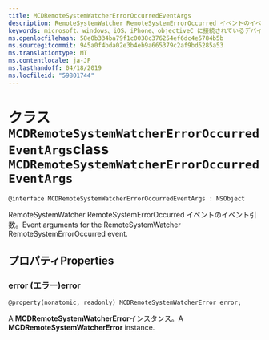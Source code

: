 ```yaml
---
title: MCDRemoteSystemWatcherErrorOccurredEventArgs
description: RemoteSystemWatcher RemoteSystemErrorOccurred イベントのイベント引数。
keywords: microsoft、windows、iOS、iPhone、objectiveC に接続されているデバイス、プロジェクトのローマ
ms.openlocfilehash: 58e0b334ba79f1c0038c376254ef6dc4e5784b5b
ms.sourcegitcommit: 945a0f4bda02e3b4eb9a665379c2af9bd5285a53
ms.translationtype: MT
ms.contentlocale: ja-JP
ms.lasthandoff: 04/18/2019
ms.locfileid: "59801744"
---
```

# <a name="class-mcdremotesystemwatchererroroccurredeventargs"></a><span data-ttu-id="a957d-104">クラス `MCDRemoteSystemWatcherErrorOccurredEventArgs`</span><span class="sxs-lookup"><span data-stu-id="a957d-104">class `MCDRemoteSystemWatcherErrorOccurredEventArgs`</span></span> 

```
@interface MCDRemoteSystemWatcherErrorOccurredEventArgs : NSObject
```  

<span data-ttu-id="a957d-105">RemoteSystemWatcher RemoteSystemErrorOccurred イベントのイベント引数。</span><span class="sxs-lookup"><span data-stu-id="a957d-105">Event arguments for the RemoteSystemWatcher RemoteSystemErrorOccurred event.</span></span>

## <a name="properties"></a><span data-ttu-id="a957d-106">プロパティ</span><span class="sxs-lookup"><span data-stu-id="a957d-106">Properties</span></span>

### <a name="error"></a><span data-ttu-id="a957d-107">error (エラー)</span><span class="sxs-lookup"><span data-stu-id="a957d-107">error</span></span>
`@property(nonatomic, readonly) MCDRemoteSystemWatcherError error;`

<span data-ttu-id="a957d-108">A **MCDRemoteSystemWatcherError**インスタンス。</span><span class="sxs-lookup"><span data-stu-id="a957d-108">A **MCDRemoteSystemWatcherError** instance.</span></span>